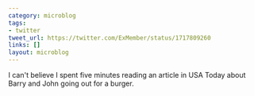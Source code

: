 ```yaml
---
category: microblog
tags:
- twitter
tweet_url: https://twitter.com/ExMember/status/1717809260
links: []
layout: microblog
---
```

I can't believe I spent five minutes reading an article in USA Today about Barry and John going out for a burger.
